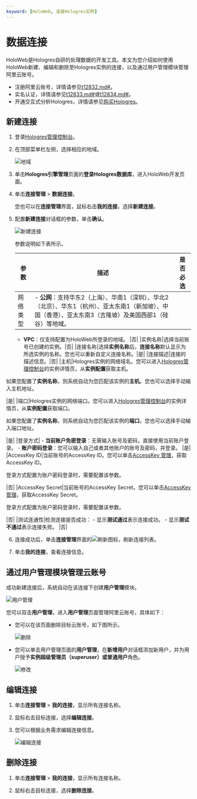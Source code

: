 ```yaml
---
keyword: [HoloWeb, 连接Hologres实例]
---
```


# 数据连接

HoloWeb是Hologres自研的处理数据的开发工具。本文为您介绍如何使用HoloWeb新建、编辑和删除至Hologres实例的连接，以及通过用户管理模块管理阿里云账号。

-   注册阿里云账号，详情请参见[t12832.md\#]()。
-   实名认证，详情请参见[t12833.md\#]()或[t12834.md\#]()。
-   开通交互式分析Hologres，详情请参见[购买Hologres](/cn.zh-CN/准备工作/购买Hologres.md)。

## 新建连接

1.  登录[Hologres管理控制台](https://hologram.console.aliyun.com/#/instance)。

2.  在顶部菜单栏左侧，选择相应的地域。

    ![地域](https://static-aliyun-doc.oss-accelerate.aliyuncs.com/assets/img/zh-CN/4547818061/p141749.png)

3.  单击**Hologres引擎管理**页面的**登录Hologres数据库**，进入HoloWeb开发页面。

4.  单击**连接管理** \> **数据连接**。

    您也可以在**连接管理**界面，鼠标右击**我的连接**，选择**新建连接**。

5.  配置**新建连接**对话框的参数，单击**确认**。

    ![新建连接](https://static-aliyun-doc.oss-accelerate.aliyuncs.com/assets/img/zh-CN/8413376061/p116502.png)

    参数说明如下表所示。

    |参数|描述|是否必选|
    |--|--|----|
    |网络类型|    -   **公网**：支持华东2（上海）、华南1（深圳）、华北2（北京）、华东1（杭州）、亚太东南1（新加坡）、中国（香港）、亚太东南3（吉隆坡）及美国西部1（硅谷）等地域。
    -   **VPC**：仅支持配置为HoloWeb所登录的地域。
|否|
    |实例名称|选择当前账号已创建的实例。|否|
    |连接名称|选择**实例名称**后，**连接名称**默认显示为所选实例的名称。您也可以重新自定义连接名称。|是|
    |连接描述|连接的描述信息。|否|
    |主机|Hologres实例的网络域名。您可以进入[Hologres管理控制台](https://hologram.console.aliyun.com/#/instance)的实例详情页，从**实例配置**获取主机。

如果您配置了**实例名称**，则系统自动为您匹配该实例的**主机**。您也可以选择手动输入主机地址。

|是|
    |端口|Hologres实例的网络端口。您可以进入[Hologres管理控制台](https://hologram.console.aliyun.com/#/instance)的实例详情页，从**实例配置**获取端口。

如果您配置了**实例名称**，则系统自动为您匹配该实例的**端口**。您也可以选择手动输入端口地址。

|是|
    |登录方式|    -   **当前账户免密登录**：无需输入账号及密码，直接使用当前账户登录。
    -   **账户密码登录**：您可以输入自己或者其他账户的账号及密码，并登录。
|是|
    |AccessKey ID|当前账号的AccessKey ID。您可以单击[AccessKey 管理](https://usercenter.console.aliyun.com/?spm=5176.2020520153.nav-right.dak.3bcf415dCWGUBj#/manage/ak)，获取AccessKey ID。

登录方式配置为账户密码登录时，需要配置该参数。

|否|
    |AccessKey Secret|当前账号的AccessKey Secret。您可以单击[AccessKey 管理](https://usercenter.console.aliyun.com/?spm=5176.2020520153.nav-right.dak.3bcf415dCWGUBj#/manage/ak)，获取AccessKey Secret。

登录方式配置为账户密码登录时，需要配置该参数。

|否|
    |测试连通性|检测连接是否成功：     -   显示**测试通过**表示连接成功。
    -   显示**测试不通过**表示连接失败。
|否|

6.  连接成功后，单击**连接管理**界面的![刷新](https://static-aliyun-doc.oss-accelerate.aliyuncs.com/assets/img/zh-CN/2342488951/p117260.png)图标，刷新连接列表。

7.  单击**我的连接**，查看连接信息。


## 通过用户管理模块管理云账号

成功新建连接后，系统自动在该连接下创建**用户管理**模块。

![用户管理](https://static-aliyun-doc.oss-accelerate.aliyuncs.com/assets/img/zh-CN/6265986061/p187322.png)

您可以双击**用户管理**，进入**用户管理**页面管理阿里云账号，具体如下：

-   您可以在该页面删除目标云账号，如下图所示。

    ![删除](https://static-aliyun-doc.oss-accelerate.aliyuncs.com/assets/img/zh-CN/6670488951/p141200.png)

-   您可以单击用户管理页面的**用户管理**，在**新增用户**对话框添加新用户，并为用户授予**实例超级管理员（superuser）**或**普通用户**角色。

    ![修改](https://static-aliyun-doc.oss-accelerate.aliyuncs.com/assets/img/zh-CN/6670488951/p141063.png)


## 编辑连接

1.  单击**连接管理** \> **我的连接**，显示所有连接名称。

2.  鼠标右击目标连接，选择**编辑连接**。

3.  您可以根据业务需求编辑连接信息。

    ![编辑连接](https://static-aliyun-doc.oss-accelerate.aliyuncs.com/assets/img/zh-CN/9413376061/p131992.png)


## 删除连接

1.  单击**连接管理** \> **我的连接**，显示所有连接名称。

2.  鼠标右击目标连接，选择**删除连接**。


